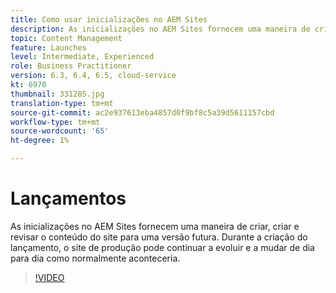 ```yaml
---
title: Como usar inicializações no AEM Sites
description: As inicializações no AEM Sites fornecem uma maneira de criar, criar e revisar conteúdo para uma versão futura.
topic: Content Management
feature: Launches
level: Intermediate, Experienced
role: Business Practitioner
version: 6.3, 6.4, 6.5, cloud-service
kt: 6970
thumbnail: 331285.jpg
translation-type: tm+mt
source-git-commit: ac2e937613eba4857d0f9bf8c5a39d5611157cbd
workflow-type: tm+mt
source-wordcount: '65'
ht-degree: 1%

---
```



# Lançamentos

As inicializações no AEM Sites fornecem uma maneira de criar, criar e revisar o conteúdo do site para uma versão futura. Durante a criação do lançamento, o site de produção pode continuar a evoluir e a mudar de dia para dia como normalmente aconteceria.

>[!VIDEO](https://video.tv.adobe.com/v/331285?quality=12&learn=on)
